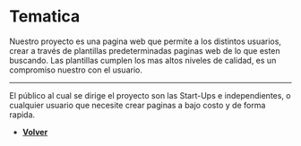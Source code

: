 # Tematica

Nuestro proyecto es una pagina web que permite a los distintos usuarios, crear a través de plantillas predeterminadas paginas web de lo que esten buscando.
Las plantillas cumplen los mas altos niveles de calidad, es un compromiso nuestro con el usuario.

___________


El público al cual se dirige el proyecto son las Start-Ups e independientes, o cualquier usuario que necesite crear paginas a bajo costo y de forma rapida.


+ [**Volver**](/README.md)